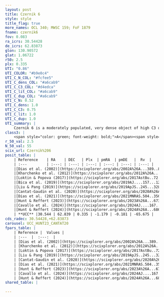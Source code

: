 ```yaml
---
layout: post
title: Czernik 6
style: style
title_flag: true
more_names: OCL 340; MWSC 159; FoF 1879
fname: czernik6
fov: 0.083
ra_icrs: 30.54428
de_icrs: 62.83873
glon: 130.90572
glat: 1.06722
r50: 2.5
plx: 0.335
UTI: "0.86"
UTI_COLOR: "#b9e0c4"
UTI_C_N_COL: "#fcfee5"
UTI_C_dens_COL: "#a6cab9"
UTI_C_C3_COL: "#d4edca"
UTI_C_lit_COL: "#a6cab9"
UTI_C_dup_COL: "#a6cab9"
UTI_C_N: 0.52
UTI_C_dens: 1.0
UTI_C_C3: 0.75
UTI_C_lit: 1.0
UTI_C_dup: 1.0
UTI_summary: |
    Czernik 6 is a moderately populated, very dense object of high C3 quality. It is very well-studied in the literature.
class3: |
    <span style="color: green; font-weight: bold;">A</span><span style="color: #FFC300; font-weight: bold;">B</span>
r_50_val: 2.5
N_50_val: 55
scix_url: Czernik%206
posit_table: |
    | Reference    | RA    | DEC   | Plx  | pmRA  | pmDE   |  Rv  |
    | :---         | :---: | :---: | :---: | :---: | :---: | :---: |
    |[Dias et al. (2002)](https://scixplorer.org/abs/2002A%26A...389..871D) | 30.5 | 62.833 | -- | -1.15 | 0.15 | -22.0 |
    |[Kharchenko et al. (2012)](https://scixplorer.org/abs/2012A%26A...543A.156K) | 30.48 | 62.85 | -- | -3.85 | 0.05 | -- |
    |[Loktin & Popova (2017)](https://scixplorer.org/abs/2017AstBu..72..257L) | 30.495 | 62.833 | -- | -4.082 | -0.767 | -22.0 |
    |[Bica et al. (2019)](https://scixplorer.org/abs/2019AJ....157...12B) | 30.537 | 62.843 | -- | -- | -- | -- |
    |[Liu & Pang (2019)](https://scixplorer.org/abs/2019ApJS..245...32L) | 30.514 | 62.818 | 0.329 | -1.151 | -0.123 | -- |
    |[Cantat-Gaudin et al. (2020)](https://scixplorer.org/abs/2020A%26A...640A...1C) | 30.543 | 62.838 | 0.353 | -1.129 | -0.127 | -- |
    |[Dias et al. (2021)](https://scixplorer.org/abs/2021MNRAS.504..356D) | 30.527 | 62.839 | 0.355 | -1.144 | -0.122 | -- |
    |[Hunt & Reffert (2023)](https://scixplorer.org/abs/2023A%26A...673A.114H) | 30.529 | 62.84 | 0.334 | -1.195 | -0.198 | -65.662 |
    |[Cavallo et al. (2024)](https://scixplorer.org/abs/2024AJ....167...12C) | 30.508 | 62.839 | 0.334 | -- | -- | -- |
    |[Hunt & Reffert (2024)](https://scixplorer.org/abs/2024A%26A...686A..42H) | 30.529 | 62.84 | 0.334 | -1.195 | -0.198 | -65.662 |
    | **UCC** |30.544 | 62.839 | 0.335 | -1.179 | -0.181 | -65.675 | 
cds_radec: 30.54428,+62.83873
carousel: UCC_HUNT23_CANTAT20
fpars_table: |
    | Reference |  Values |
    | :---  |  :---:  |
    | [Dias et al. (2002)](https://scixplorer.org/abs/2002A%26A...389..871D) | `E(B-V)=0.26, Dist=2700.0, Age=7.0` |
    | [Kharchenko et al. (2012)](https://scixplorer.org/abs/2012A%26A...543A.156K) | `e_bv=0.26, distance=1391, log_age=7.98` |
    | [Loktin & Popova (2017)](https://scixplorer.org/abs/2017AstBu..72..257L) | `E(B-V)=0.424, Dmod=12.347, logt=7.4` |
    | [Liu & Pang (2019)](https://scixplorer.org/abs/2019ApJS..245...32L) | `Age=0.501, Z=0.5` |
    | [Cantat-Gaudin et al. (2020)](https://scixplorer.org/abs/2020A%26A...640A...1C) | `AVNN=1, DMNN=12.03, AgeNN=7.45` |
    | [Dias et al. (2021)](https://scixplorer.org/abs/2021MNRAS.504..356D) | `Av=1.526, Dist=2280, logage=7.301, [Fe/H]=-0.02` |
    | [Hunt & Reffert (2023)](https://scixplorer.org/abs/2023A%26A...673A.114H) | `AV50=1.603, diffAV50=0.968, MOD50=12.146, logAge50=7.627` |
    | [Cavallo et al. (2024)](https://scixplorer.org/abs/2024AJ....167...12C) | `AV50=1.68, dMod50=12.27, logAge50=7.26, [Fe/H]50=0.11` |
    | [Hunt & Reffert (2024)](https://scixplorer.org/abs/2024A%26A...686A..42H) | `MassJ=312.396` |
shared_table: |
    
---
```

